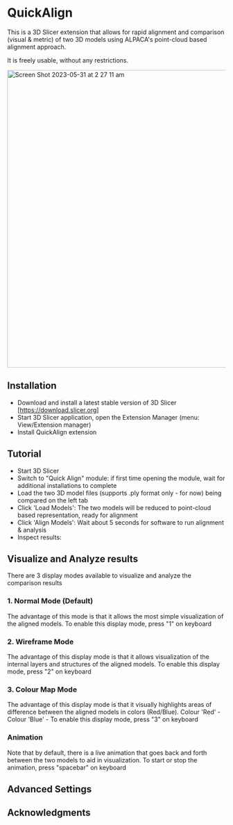 # QuickAlign

This is a 3D Slicer extension that allows for rapid alignment and comparison (visual & metric) of two 3D models using ALPACA's point-cloud based alignment approach.

It is freely usable, without any restrictions.

<img width="685" alt="Screen Shot 2023-05-31 at 2 27 11 am" src="https://github.com/seanchoi0519/SlicerQuickAlign/assets/33897705/1cb0cf1f-5cda-4808-b367-ef885516e103">


## Installation

- Download and install a latest stable version of 3D Slicer [https://download.slicer.org]
- Start 3D Slicer application, open the Extension Manager (menu: View/Extension manager)
- Install QuickAlign extension

## Tutorial
- Start 3D Slicer
- Switch to "Quick Align" module: if first time opening the module, wait for additional installations to complete 
- Load the two 3D model files (supports .ply format only - for now) being compared on the left tab
- Click 'Load Models': The two models will be reduced to point-cloud based representation, ready for alignment
- Click 'Align Models': Wait about 5 seconds for software to run alignment & analysis
- Inspect results: 

## Visualize and Analyze results
There are 3 display modes available to visualize and analyze the comparison results
### 1. Normal Mode (Default)

The advantage of this mode is that it allows the most simple visualization of the aligned models.
To enable this display mode, press "1" on keyboard

### 2. Wireframe Mode

The advantage of this display mode is that it allows visualization of the internal layers and structures of the aligned models.
To enable this display mode, press "2" on keyboard

### 3. Colour Map Mode

The advantage of this display mode is that it visually highlights areas of difference between the aligned models in colors (Red/Blue).
Colour 'Red' - 
Colour 'Blue' - 
To enable this display mode, press "3" on keyboard

### Animation

Note that by default, there is a live animation that goes back and forth between the two models to aid in visualization.
To start or stop the animation, press "spacebar" on keyboard

## Advanced Settings


## Acknowledgments



